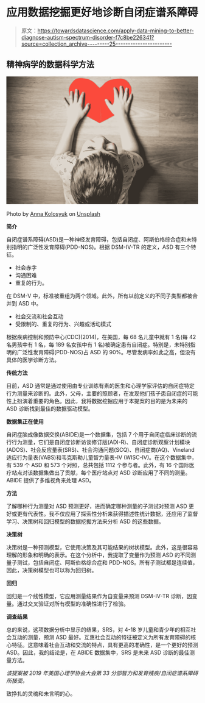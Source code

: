 # 应用数据挖掘更好地诊断自闭症谱系障碍

> 原文：<https://towardsdatascience.com/apply-data-mining-to-better-diagnose-autism-spectrum-disorder-f7c8be226341?source=collection_archive---------25----------------------->

## 精神病学的数据科学方法

![](img/209bea4963e59ce31339172f4912353b.png)

Photo by [Anna Kolosyuk](https://unsplash.com/photos/4R6pg0Iq5IU?utm_source=unsplash&utm_medium=referral&utm_content=creditCopyText) on [Unsplash](https://unsplash.com/search/photos/autism?utm_source=unsplash&utm_medium=referral&utm_content=creditCopyText)

**简介**

自闭症谱系障碍(ASD)是一种神经发育障碍，包括自闭症、阿斯伯格综合症和未特别指明的广泛性发育障碍(PDD-NOS)。根据 DSM-IV-TR 的定义，ASD 有三个特征。

*   社会赤字
*   沟通困难
*   重复的行为。

在 DSM-V 中，标准被重组为两个领域。此外，所有以前定义的不同子类型都被合并到 ASD 中。

*   社会交流和社会互动
*   受限制的、重复的行为、兴趣或活动模式

根据疾病控制和预防中心(CDC)(2014)，在美国，每 68 名儿童中就有 1 名(每 42 名男孩中有 1 名，每 189 名女孩中有 1 名)被确定患有自闭症。特别是，未特别指明的广泛性发育障碍(PDD-NOS)占 ASD 的 90%。尽管发病率如此之高，但没有具体的医学诊断方法。

**传统方法**

目前，ASD 通常是通过使用由专业训练有素的医生和心理学家评估的自闭症特定行为测量来诊断的。此外，父母，主要的照顾者，在发现他们孩子患自闭症的可能性上扮演着重要的角色。因此，我将数据挖掘应用于本提案的目的是为未来的 ASD 诊断找到最佳的数据驱动模型。

**数据集正在使用**

自闭症脑成像数据交换(ABIDE)是一个数据集，包括 7 个用于自闭症临床诊断的流行行为测量，它们是自闭症诊断访谈修订版(ADI-R)、自闭症诊断观察计划模块(ADOS)、社会反应量表(SRS)、社会沟通问题(SCQ)、自闭症商(AQ)、Vineland 适应行为量表(VABS)和韦克斯勒儿童智力量表-IV (WISC-IV)。在这个数据集中，有 539 个 ASD 和 573 个对照，总共包括 1112 个参与者。此外，有 16 个国际医疗站点对该数据集做出了贡献，每个医疗站点对 ASD 诊断应用了不同的测量。ABIDE 提供了多维视角来处理 ASD。

**方法**

了解哪种行为测量对 ASD 预测更好，进而确定哪种测量的子测试对预测 ASD 更好或更有代表性。我不仅应用了探索性分析来获得描述性统计数据，还应用了监督学习、决策树和回归模型的数据挖掘方法来分析 ASD 的这些数据。

**决策树**

决策树是一种预测模型，它使用决策及其可能结果的树状模型。此外，这是很容易理解的形象和明确的表示。在这个分析中，我提取了变量作为预测 ASD 的不同测量子测试，包括自闭症、阿斯伯格综合症和 PDD-NOS。所有子测试都是连续值，因此，决策树模型也可以称为回归树。

**回归**

回归是一个线性模型，它应用测量结果作为自变量来预测 DSM-IV-TR 诊断，因变量。通过交叉验证对所有模型的准确性进行了检验。

**调查结果**

总的来说，这项数据分析中显示的结果，SRS，对 4-18 岁儿童和青少年的相互社会互动的测量，预测 ASD 最好。互惠社会互动的特征被定义为所有发育障碍的核心特征。这意味着社会互动和交流的特点，具有更高的准确性，是一个更好的预测 ASD。因此，我的结论是，在 ABIDE 数据集中，SRS 是未来 ASD 诊断的最佳测量方法。

*该提案被 2019 年美国心理学协会大会第 33 分部智力和发育残疾/自闭症谱系障碍所接受。*

致挣扎的灵魂和未言明的心。